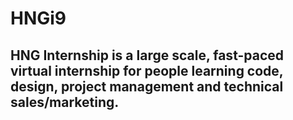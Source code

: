 # HNGi9
## HNG Internship is a large scale, fast-paced virtual internship for people learning code, design, project management and technical sales/marketing. 
